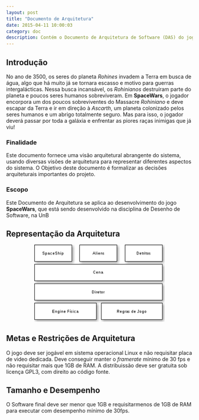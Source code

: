 ```yaml
---
layout: post
title: "Documento de Arquitetura"
date: 2015-04-11 10:00:03
category: doc
description: Contém o Documento de Arquitetura de Software (DAS) do jogo.
---
```


## Introdução

No ano de 3500, os seres do planeta *Rohines* invadem a Terra em busca de água, algo que há muito já se tornara escasso e motivo para guerras intergalácticas. Nessa busca incansável, os *Rohinianos* destruíram parte do planeta e poucos seres humanos sobreviveram. Em **SpaceWars**, o jogador encorpora um dos poucos sobreviventes do Massacre *Rohiniano* e deve escapar da Terra e ir em direção à *Ascarth*, um planeta colonizado pelos seres humanos e um abrigo totalmente seguro. Mas para isso, o jogador deverá passar por toda a galáxia e enfrentar as piores raças inimigas que já viu!

### Finalidade

Este documento fornece uma visão arquitetural abrangente do sistema, usando diversas visões de arquitetura para representar diferentes aspectos do sistema. O Objetivo deste documento é formalizar as decisões arquiteturais importantes do projeto.

### Escopo

Este Documento de Arquitetura se aplica ao desenvolvimento do jogo **SpaceWars**, que está sendo desenvolvido na disciplina de Desenho de Software, na UnB

## Representação da Arquitetura

<center>
    <img src="/img/arquitetura.png" alt="Diagrama de Arquitetura" width="70%" />
</center>

## Metas e Restrições de Arquitetura

O jogo deve ser jogável em sistema operacional Linux e não requisitar placa de video dedicada. Deve conseguir manter o *framerate* mínimo de 30 fps e não requisitar mais que 1GB de RAM. A distribuissão deve ser gratuita sob licença GPL3, com direito ao código fonte.

<!-- # Visão de Casos de Uso

[Esta seção lista os casos de uso ou cenários do modelo de casos de uso se eles representam uma funcionalidade central e significativa do sistema final ou se têm uma ampla cobertura de arquitetura, ou seja, se experimentam muitos elementos arquiteturais ou se enfatizam ou ilustram um determinado ponto frágil da arquitetura.]

### Realizações de Casos de Uso

[Esta seção ilustra o funcionamento do software, apresentando algumas realizações (ou cenários) de casos de uso selecionadas e explica como os diversos elementos do modelo de design contribuem para a respectiva funcionalidade.]

# Visão Lógica

[Esta seção descreve as partes significativas do ponto de vista da arquitetura do modelo de design, como sua divisão em subsistemas e pacotes. Além disso, para cada pacote significativo, ela mostra sua divisão em classes e utilitários de classe. Apresente as classes significativas do ponto de vista da arquitetura e descreva suas responsabilidades, bem como alguns relacionamentos, operações e atributos de grande importância.]

### Visão Geral

[Esta subseção descreve toda a decomposição do modelo de design em termos de camadas e de hierarquia de pacotes.]

### Pacotes de Design Significativos do Ponto de Vista da Arquitetura

[Para cada pacote significativo, inclua uma subseção com o respectivo nome, uma breve descrição e um diagrama com todos os pacotes e classes significativos nele contidos.

Para cada classe significativa no pacote, inclua o respectivo nome, uma breve descrição e, opcionalmente, uma descrição de algumas de suas responsabilidades, operações e atributos mais importantes.]

# Visão de Processos

[Esta seção descreve a decomposição do sistema em processos leves (threads simples de controle) e processos pesados (agrupamentos de processos leves). Organize a seção em grupos de processos que se comunicam ou interagem. Descreva os modos principais de comunicação entre processos, como transmissão de mensagens e interrupções.]

# Visão de Implantação

[Esta seção descreve uma ou mais configurações da rede física (hardware) na qual o software é implantado e executado. Ela é uma visão do Modelo de Implantação. Para cada configuração, ela deve indicar no mínimo os nós físicos (computadores, CPUs) que executam o software e as respectivas interconexões (barramento, LAN, ponto a ponto e assim por diante.) Inclua também um mapeamento dos processos da Visão de Processos nos nós físicos.]

# Visão de Implementação

[Esta seção descreve a estrutura geral do modelo de implementação, a divisão do software em camadas e subsistemas no modelo de implementação e todos os componentes significativos do ponto de vista da arquitetura.]

### Visão Geral

[Esta subseção nomeia e define as diversas camadas e o seu conteúdo, as regras que determinam a inclusão em uma camada específica e as fronteiras entre as camadas. Inclua um diagrama de componentes que mostre os relacionamentos entre as camadas. ]

### Camadas

[Para cada camada, inclua uma subseção com o respectivo nome, uma lista dos subsistemas localizados na camada e um diagrama de componentes.]

# Visão de Dados (opcional)

[Uma descrição da perspectiva de armazenamento de dados persistentes do sistema. Esta seção será opcional se os dados persistentes forem poucos ou inexistentes ou se a conversão entre o Modelo de Design e o Modelo de Dados for trivial.] -->

## Tamanho e Desempenho

O Software final deve ser menor que 1GB e requisitarmenos de 1GB de RAM para executar com desempenho mínimo de 30fps.

<!-- # Qualidade

[Uma descrição de como a arquitetura do software contribui para todos os recursos (exceto a funcionalidade) do sistema: extensibilidade, confiabilidade, portabilidade e assim por diante. Se essas características tiverem significado especial, como, por exemplo, implicações de proteção, segurança ou privacidade, elas devem ser claramente delineadas.]
 -->